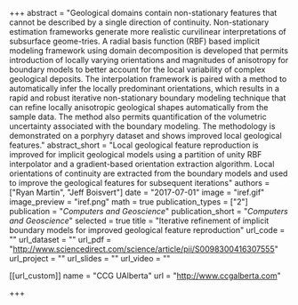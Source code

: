 +++
abstract = "Geological domains contain non-stationary features that cannot be described by a single direction of continuity. Non-stationary estimation frameworks generate more realistic curvilinear interpretations of subsurface geome-tries. A radial basis function (RBF) based implicit modeling framework using domain decomposition is developed that permits introduction of locally varying orientations and magnitudes of anisotropy for boundary models to better account for the local variability of complex geological deposits. The interpolation framework is paired with a method to automatically infer the locally predominant orientations, which results in a rapid and robust iterative non-stationary boundary modeling technique that can refine locally anisotropic geological shapes automatically from the sample data. The method also permits quantification of the volumetric uncertainty associated with the boundary modeling. The methodology is demonstrated on a porphyry dataset and shows improved local geological features."
abstract_short = "Local geological feature reproduction is improved for implicit geological models using a partition of unity RBF interpolator and a gradient-based orientation extraction algorithm. Local orientations of continuity are extracted from the boundary models and used to improve the geological features for subsequent iterations"
authors = ["Ryan Martin", "Jeff Boisvert"]
date = "2017-07-01"
image = "iref.gif"
image_preview = "iref.png"
math = true
publication_types = ["2"]
publication = "*Computers and Geoscience*"
publication_short = "*Computers and Geoscience*"
selected = true
title = "Iterative refinement of implicit boundary models for improved geological feature reproduction"
url_code = ""
url_dataset = ""
url_pdf = "http://www.sciencedirect.com/science/article/pii/S0098300416307555"
url_project = ""
url_slides = ""
url_video = ""

[[url_custom]]
name = "CCG UAlberta"
url = "http://www.ccgalberta.com"

+++
